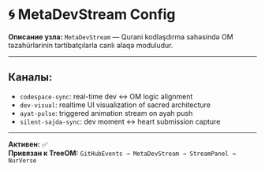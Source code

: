# 🌀 MetaDevStream Config

**Описание узла:** `MetaDevStream` — Qurani kodlaşdırma sahəsində OM təzahürlərinin tərtibatçılarla canlı əlaqə moduludur.

---

## Каналы:

- `codespace-sync`: real-time dev ↔ OM logic alignment
- `dev-visual`: realtime UI visualization of sacred architecture
- `ayat-pulse`: triggered animation stream on ayah push
- `silent-sajda-sync`: dev moment ↔ heart submission capture

---

**Активен:** ✅  
**Привязан к TreeOM:** `GitHubEvents → MetaDevStream → StreamPanel → NurVerse`